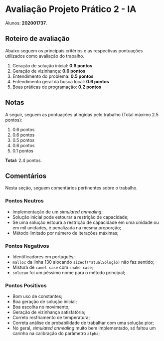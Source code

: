 # Avaliação Projeto Prático 2 - IA
Alunos: **202001737**.

## Roteiro de avaliação

Abaixo seguem os principais critérios e as respectivas pontuações utilizados como avaliação do trabalho.

1. Geração de solução inicial: **0.6 pontos**
2. Geração de vizinhança: **0.6 pontos**
3. Entendimento do problema: **0.5 pontos**
4. Entendimento geral da busca local: **0.6 pontos**
5. Boas práticas de programação: **0.2 pontos**

## Notas

A seguir, seguem as pontuações atingidas pelo trabalho (Total máximo 2.5 pontos): 

1. 0.6 pontos
2. 0.6 pontos
3. 0.5 pontos
4. 0.6 pontos
5. 0.1 pontos

**Total:** 2.4 pontos.

## Comentários

Nesta seção, seguem comentários pertinentes sobre o trabalho.

### Pontos Neutros
- Implementação de um *simulated annealing*;
- Solução inicial pode estourar a restrição de capacidade;
- Se uma solução estoura a restrição de capacidade em uma unidade ou em mil unidades, é penalizada na mesma proporção;
- Método limitado por número de iterações máximas;

### Pontos Negativos
- Identificadores em português;
- `malloc` da linha 130 alocando `sizeof(*atualSolução)` não faz sentido;
- Mistura de `camel case` com `snake case`;
- `solucao` foi um péssimo nome para o método principal;

### Pontos Positivos
- Bom uso de constantes;
- Boa geração de solução inicial;
- Boa escolha no movimento;
- Geração de vizinhança satisfatória;
- Correto resfriamento de temperatura;
- Correta análise de probabilidade de trabalhar com uma solução pior;
- No geral, *simulated annealing* muito bem implementado, só faltou um carinho na calibração do parâmetro `alpha`;
